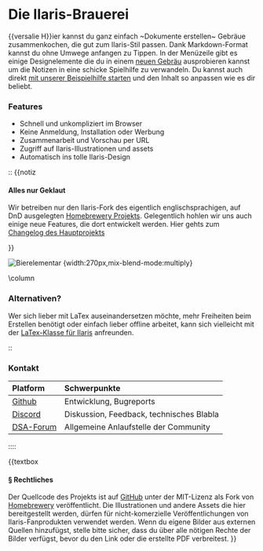 # Die Ilaris-Brauerei

{{versalie H}}ier kannst du ganz einfach ~Dokumente erstellen~ Gebräue zusammenkochen, die gut zum Ilaris-Stil passen. 
Dank Markdown-Format kannst du ohne Umwege anfangen zu Tippen. In der Menüzeile gibt es einige Designelemente die du in einem [neuen Gebräu](https://brauerei.ilaris-online.de/new) ausprobieren kannst um die Notizen in eine schicke Spielhilfe zu verwandeln. Du kannst auch direkt [mit unserer Beispielhilfe starten](https://brauerei.ilaris-online.de/new/thZtbIr1lFHh) und den Inhalt so anpassen wie es dir beliebt.

### Features
- Schnell und unkompliziert im Browser
- Keine Anmeldung, Installation oder Werbung
- Zusammenarbeit und Vorschau per URL
- Zugriff auf Ilaris-Illustrationen und assets
- Automatisch ins tolle Ilaris-Design

::
{{notiz
#### Alles nur Geklaut
Wir betreiben nur den Ilaris-Fork des eigentlich englischsprachigen, auf DnD ausgelegten [Homebrewery Projekts](https://homebrewery.naturalcrit.com). Gelegentlich hohlen wir uns auch einige neue Features, die dort entwickelt werden. Hier gehts zum [Changelog des Hauptprojekts](https://homebrewery.naturalcrit.com/changelog)

}}

![Bierelementar](/assets/ilaris/lebewesen/baromna.png) {width:270px,mix-blend-mode:multiply}




\column

### Alternativen?
Wer sich lieber mit LaTex auseinandersetzen möchte, mehr Freiheiten beim Erstellen benötigt oder einfach lieber offline arbeitet, kann sich vielleicht mit der [LaTex-Klasse für Ilaris](https://github.com/Ilaris-Tools/IlarisTex) anfreunden.


::
### Kontakt

| Platform | Schwerpunkte | 
|:------------------|:-----|
| [Github](https://github.com/ilaris-tools)            | Entwicklung, Bugreports     |               
| [Discord](https://discord.gg/tffY7ssZuB)             | Diskussion, Feedback, technisches Blabla    |
| [DSA-Forum](https://dsaforum.de/viewtopic.php?f=180&t=60244)  | Allgemeine Anlaufstelle der Community |

::::

{{textbox
#### § Rechtliches
Der Quellcode des Projekts ist auf [GitHub](https://github.com/Ilaris-Tools/IlarisBrauerei) unter der MIT-Lizenz als Fork von [Homebrewery](https://github.com/naturalcrit/homebrewery) veröffentlicht.
Die Illustrationen und andere Assets die hier bereitgestellt werden, dürfen für nicht-komerzielle Veröffentlichungen von Ilaris-Fanprodukten verwendet werden.
Wenn du eigene Bilder aus externen Quellen hinzufügst, stelle bitte sicher, dass du über alle nötigen Rechte der Bilder verfügst, bevor du den Link oder die erstellte PDF verbreitest.
}}